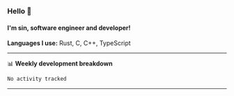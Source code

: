 ### Hello 👋
#### I'm sin, software engineer and developer!

**Languages I use:** Rust, C, C++, TypeScript

---
📊 **Weekly development breakdown**

<!--START_SECTION:waka-->

```txt
No activity tracked
```

<!--END_SECTION:waka-->

---
